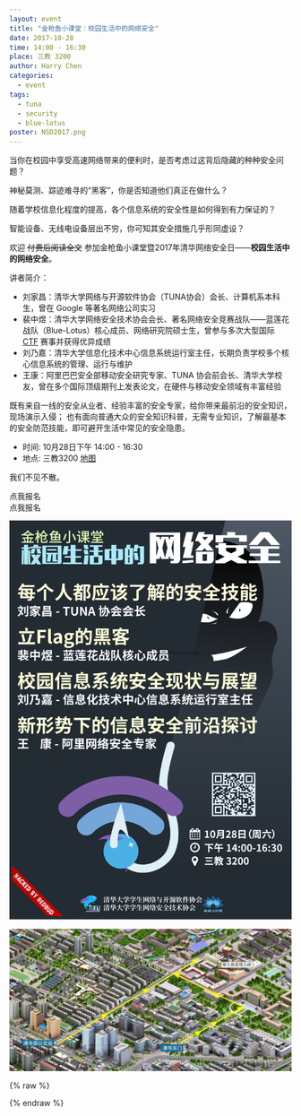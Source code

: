 ```yaml
---
layout: event
title: "金枪鱼小课堂：校园生活中的网络安全"
date: 2017-10-28
time: 14:00 - 16:30
place: 三教 3200
author: Harry Chen
categories:
  - event
tags:
  - tuna
  - security
  - blue-lotus
poster: NSD2017.png
---
```


当你在校园中享受高速网络带来的便利时，是否考虑过这背后隐藏的种种安全问题？

神秘莫测、踪迹难寻的“黑客”，你是否知道他们真正在做什么？

随着学校信息化程度的提高，各个信息系统的安全性是如何得到有力保证的？

智能设备、无线电设备层出不穷，你可知其安全措施几乎形同虚设？

欢迎 <del>付费后阅读全文</del> 参加金枪鱼小课堂暨2017年清华网络安全日——**校园生活中的网络安全**。

讲者简介：

- 刘家昌：清华大学网络与开源软件协会（TUNA协会）会长、计算机系本科生，曾在 Google 等著名网络公司实习  
- 裴中煜：清华大学网络安全技术协会会长、著名网络安全竞赛战队——蓝莲花战队（Blue-Lotus）核心成员、网络研究院硕士生，曾参与多次大型国际 [CTF](https://en.wikipedia.org/wiki/Capture_the_flag#Computer_security) 赛事并获得优异成绩
- 刘乃嘉：清华大学信息化技术中心信息系统运行室主任，长期负责学校多个核心信息系统的管理、运行与维护  
- 王康：阿里巴巴安全部移动安全研究专家、TUNA 协会前会长、清华大学校友，曾在多个国际顶级期刊上发表论文，在硬件与移动安全领域有丰富经验

既有来自一线的安全从业者、经验丰富的安全专家，给你带来最前沿的安全知识，现场演示入侵；
也有面向普通大众的安全知识科普，无需专业知识，了解最基本的安全防范技能，即可避开生活中常见的安全隐患。

- <i class="fa fa-calendar"></i> 时间: 10月28日下午 14:00 - 16:30
- <i class="fa fa-map-marker"></i> 地点: 三教3200 [地图](#map)

我们不见不散。


<div id="trick">
  <div class="container visible-xs">
    <div class="row">
      <div class="btn-group btn-group-justified col-xs-12">
        <div class="btn btn-large btn-success"> 点我报名 </div>
      </div>
    </div>
  </div>
  <div class="btn btn-large btn-success hidden-xs"> 点我报名 </div>
</div>

![](/assets/img/events/NSD2017.png)

<img src="/assets/img/events/map_t3.png" id="map" />

{% raw %}
<script type="text/javascript">
$(document).ready(function(){
	$("#trick .btn").click(function(){
		$('html').addClass('bad');
		$('.navbar-brand').html("<img src='/assets/img/bluelotus.png' />清华大学网络安全技术协会");
		setTimeout(function(){
			alert("其实不用报名啦...");
			alert("别忘了是周六下午两点哦!");
			alert("三教3200哦!");
			alert("一定要来哟!");
		}, 1000);
	});
});
</script>
{% endraw %}


